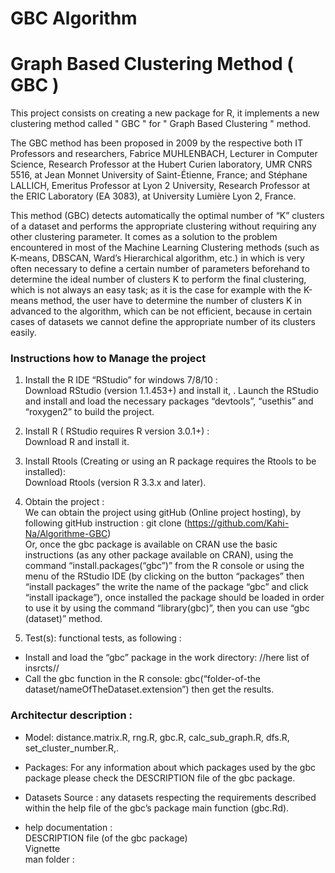 # GBC Algorithm 

# Graph Based Clustering Method ( GBC ) 
  This project consists on creating a new package for R, it implements a new clustering method called " GBC " for " Graph Based Clustering " method. 

  The GBC method has been proposed in 2009 by the respective both IT Professors and researchers, Fabrice MUHLENBACH, Lecturer in Computer Science, Research Professor at the Hubert Curien laboratory, UMR CNRS 5516, at Jean Monnet University of Saint-Étienne, France; and Stéphane LALLICH, Emeritus Professor at Lyon 2 University, Research Professor at the ERIC Laboratory (EA 3083), at University Lumière Lyon 2, France.

  This method (GBC) detects automatically the optimal number of “K” clusters of a dataset and performs the appropriate clustering without requiring any other clustering parameter. It comes as a solution to the problem encountered in most of the Machine Learning Clustering methods (such as K-means, DBSCAN, Ward’s Hierarchical algorithm, etc.) in which is very often necessary to define a certain number of parameters beforehand to determine the ideal number of clusters K to perform the final clustering, which is not always an easy task; as it is the case for example with the K-means method, the user have to determine the number of clusters K in advanced to the algorithm, which can be not efficient, because in certain cases of datasets we cannot define the appropriate number of its clusters easily.

### Instructions how to Manage the project

1.	Install  the R IDE “RStudio”  for windows 7/8/10 : <br/> Download RStudio (version 1.1.453+) and install it, . Launch the RStudio and install and load the necessary packages “devtools”, “usethis” and “roxygen2” to build the project.
2.	Install R ( RStudio requires R version 3.0.1+) : <br/> Download R and install it.
3.	Install Rtools (Creating or using an R package requires the Rtools to be installed): <br/> Download Rtools (version R 3.3.x and later).

2. Obtain the project : <br/>We can obtain the project using gitHub (Online project hosting), by following gitHub instruction : git clone (https://github.com/Kahi-Na/Algorithme-GBC) <br/> Or, once the gbc package is available on CRAN use the basic instructions (as any other package available on CRAN), using the command “install.packages(“gbc”)” from the R console or using the menu of the RStudio IDE (by clicking on the button “packages” then “install packages” the write the name of the package “gbc” and click “install ipackage”), once installed the package should be loaded in order to use it by using the command “library(gbc)”, then you can use “gbc (dataset)” method.

4.	Test(s): functional tests, as following :
-	Install and load the “gbc” package in the work directory: //here list of insrcts//
-	Call the gbc function in the R console: gbc(“folder-of-the dataset/nameOfTheDataset.extension”) then get the results.

### Architectur description : 

 * Model: distance.matrix.R, rng.R, gbc.R, calc_sub_graph.R, dfs.R, set_cluster_number.R,. <br/>
 * Packages: For any information about which packages used by the gbc package please check the   DESCRIPTION file of the gbc package. <br>
 
 * Datasets Source : any datasets respecting the requirements described within the help file of the gbc’s package main function (gbc.Rd).

* help documentation : <br> DESCRIPTION file (of the gbc package) <br> Vignette <br> man folder : 

